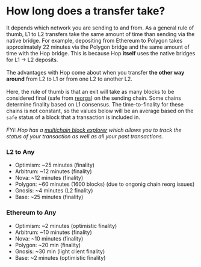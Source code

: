 # How long does a transfer take?

It depends which network you are sending to and from. As a general rule of thumb, L1 to L2 transfers take the same amount of time than sending via the native bridge. For example, depositing from Ethereum to Polygon takes approximately 22 minutes via the Polygon bridge and the same amount of time with the Hop bridge. This is because Hop **itself** uses the native bridges for L1 -> L2 deposits.\
\
The advantages with Hop come about when you transfer **the other way around** from L2 to L1 or from one L2 to another L2.\
\
Here, the rule of thumb is that an exit will take as many blocks to be considered final (safe from [reorgs](https://www.paradigm.xyz/2021/07/ethereum-reorgs-after-the-merge/)) on the sending chain. Some chains determine finality based on L1 consensus. The time-to-finality for these chains is not constant, so the values below will be an average based on the `safe` status of a block that a transaction is included in.\
\
_FYI: Hop has a_ [_multichain block explorer_](https://explorer.hop.exchange/) _which allows you to track the status of your transaction as well as all your past transactions._

### L2 to Any

* Optimism: \~25 minutes (finality)
* Arbitrum: \~12 minutes (finality)
* Nova: \~12 minutes (finality)
* Polygon: \~60 minutes (1600 blocks) (due to ongonig chain reorg issues)
* Gnosis: \~4 minutes (L2 finality)
* Base: \~25 minutes (finality)

### Ethereum to Any

* Optimism: \~2 minutes (optimistic finality)
* Arbitrum: \~10 minutes (finality)
* Nova: \~10 minutes (finality)
* Polygon: \~20 min (finality)
* Gnosis: \~30 min (light client finality)
* Base: \~2 minutes (optimistic finality)

